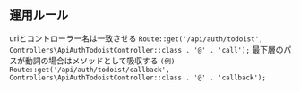 ## 運用ルール
uriとコントローラー名は一致させる
`Route::get('/api/auth/todoist', Controllers\ApiAuthTodoistController::class . '@' . 'call');`
最下層のパスが動詞の場合はメソッドとして吸収する
`(例) Route::get('/api/auth/todoist/callback', Controllers\ApiAuthTodoistController::class . '@' . 'callback');`
